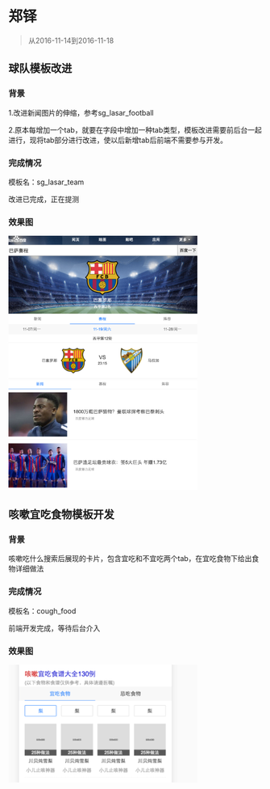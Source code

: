 # 郑铎
> 从2016-11-14到2016-11-18

## 球队模板改进

### 背景

1.改进新闻图片的伸缩，参考sg_lasar_football

2.原本每增加一个tab，就要在字段中增加一种tab类型，模板改进需要前后台一起进行，现将tab部分进行改进，使以后新增tab后前端不需要参与开发。

### 完成情况
模板名：sg_lasar_team

改进已完成，正在提测

### 效果图

<img src="img/zhengduo01/t1.png" width="375">
<img src="img/zhengduo01/t2.png" width="375">

## 咳嗽宜吃食物模板开发

### 背景

咳嗽吃什么搜索后展现的卡片，包含宜吃和不宜吃两个tab，在宜吃食物下给出食物详细做法

### 完成情况

模板名：cough_food

前端开发完成，等待后台介入

### 效果图

<img src="img/zhengduo01/t3.png" width="375">
